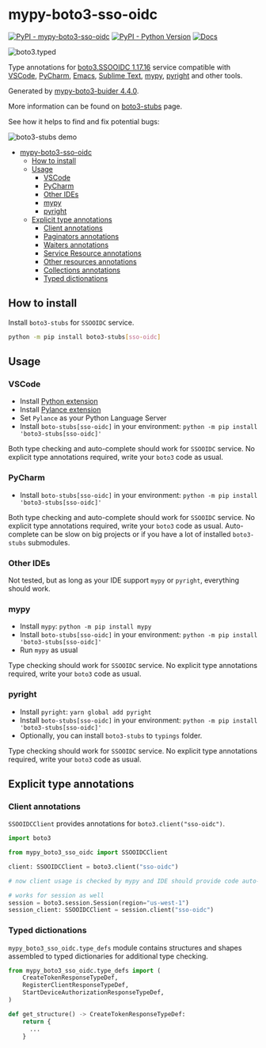 # mypy-boto3-sso-oidc

[![PyPI - mypy-boto3-sso-oidc](https://img.shields.io/pypi/v/mypy-boto3-sso-oidc.svg?color=blue)](https://pypi.org/project/mypy-boto3-sso-oidc)
[![PyPI - Python Version](https://img.shields.io/pypi/pyversions/mypy-boto3-sso-oidc.svg?color=blue)](https://pypi.org/project/mypy-boto3-sso-oidc)
[![Docs](https://img.shields.io/readthedocs/mypy-boto3-builder.svg?color=blue)](https://mypy-boto3-builder.readthedocs.io/)

![boto3.typed](https://github.com/vemel/mypy_boto3_builder/raw/master/logo.png)

Type annotations for
[boto3.SSOOIDC 1.17.16](https://boto3.amazonaws.com/v1/documentation/api/1.17.16/reference/services/sso-oidc.html#SSOOIDC) service
compatible with
[VSCode](https://code.visualstudio.com/),
[PyCharm](https://www.jetbrains.com/pycharm/),
[Emacs](https://www.gnu.org/software/emacs/),
[Sublime Text](https://www.sublimetext.com/),
[mypy](https://github.com/python/mypy),
[pyright](https://github.com/microsoft/pyright)
and other tools.

Generated by [mypy-boto3-buider 4.4.0](https://github.com/vemel/mypy_boto3_builder).

More information can be found on [boto3-stubs](https://pypi.org/project/boto3-stubs/) page.

See how it helps to find and fix potential bugs:

![boto3-stubs demo](https://github.com/vemel/mypy_boto3_builder/raw/master/demo.gif)

- [mypy-boto3-sso-oidc](#mypy-boto3-sso-oidc)
  - [How to install](#how-to-install)
  - [Usage](#usage)
    - [VSCode](#vscode)
    - [PyCharm](#pycharm)
    - [Other IDEs](#other-ides)
    - [mypy](#mypy)
    - [pyright](#pyright)
  - [Explicit type annotations](#explicit-type-annotations)
    - [Client annotations](#client-annotations)
    - [Paginators annotations](#paginators-annotations)
    - [Waiters annotations](#waiters-annotations)
    - [Service Resource annotations](#service-resource-annotations)
    - [Other resources annotations](#other-resources-annotations)
    - [Collections annotations](#collections-annotations)
    - [Typed dictionations](#typed-dictionations)

## How to install

Install `boto3-stubs` for `SSOOIDC` service.

```bash
python -m pip install boto3-stubs[sso-oidc]
```

## Usage

### VSCode

- Install [Python extension](https://marketplace.visualstudio.com/items?itemName=ms-python.python)
- Install [Pylance extension](https://marketplace.visualstudio.com/items?itemName=ms-python.vscode-pylance)
- Set `Pylance` as your Python Language Server
- Install `boto-stubs[sso-oidc]` in your environment: `python -m pip install 'boto3-stubs[sso-oidc]'`

Both type checking and auto-complete should work for `SSOOIDC` service.
No explicit type annotations required, write your `boto3` code as usual.

### PyCharm

- Install `boto-stubs[sso-oidc]` in your environment: `python -m pip install 'boto3-stubs[sso-oidc]'`

Both type checking and auto-complete should work for `SSOOIDC` service.
No explicit type annotations required, write your `boto3` code as usual.
Auto-complete can be slow on big projects or if you have a lot of installed `boto3-stubs` submodules.

### Other IDEs

Not tested, but as long as your IDE support `mypy` or `pyright`, everything should work.

### mypy

- Install `mypy`: `python -m pip install mypy`
- Install `boto-stubs[sso-oidc]` in your environment: `python -m pip install 'boto3-stubs[sso-oidc]'`
- Run `mypy` as usual

Type checking should work for `SSOOIDC` service.
No explicit type annotations required, write your `boto3` code as usual.

### pyright

- Install `pyright`: `yarn global add pyright`
- Install `boto-stubs[sso-oidc]` in your environment: `python -m pip install 'boto3-stubs[sso-oidc]'`
- Optionally, you can install `boto3-stubs` to `typings` folder.

Type checking should work for `SSOOIDC` service.
No explicit type annotations required, write your `boto3` code as usual.

## Explicit type annotations

### Client annotations

`SSOOIDCClient` provides annotations for `boto3.client("sso-oidc")`.

```python
import boto3

from mypy_boto3_sso_oidc import SSOOIDCClient

client: SSOOIDCClient = boto3.client("sso-oidc")

# now client usage is checked by mypy and IDE should provide code auto-complete

# works for session as well
session = boto3.session.Session(region="us-west-1")
session_client: SSOOIDCClient = session.client("sso-oidc")
```








### Typed dictionations

`mypy_boto3_sso_oidc.type_defs` module contains structures and shapes assembled
to typed dictionaries for additional type checking.

```python
from mypy_boto3_sso_oidc.type_defs import (
    CreateTokenResponseTypeDef,
    RegisterClientResponseTypeDef,
    StartDeviceAuthorizationResponseTypeDef,
)

def get_structure() -> CreateTokenResponseTypeDef:
    return {
      ...
    }
```
